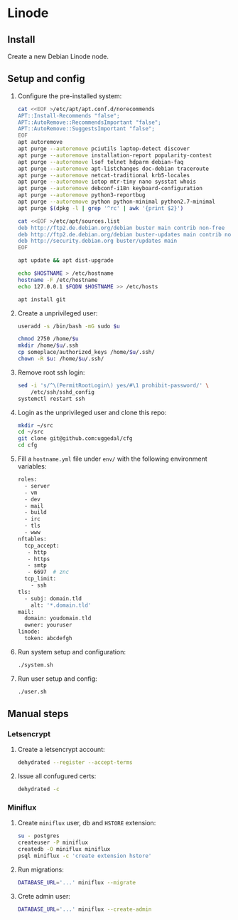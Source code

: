Linode
======

Install
-------

Create a new Debian Linode node.

Setup and config
----------------

1. Configure the pre-installed system:

    ```sh
    cat <<EOF >/etc/apt/apt.conf.d/norecommends
    APT::Install-Recommends "false";
    APT::AutoRemove::RecommendsImportant "false";
    APT::AutoRemove::SuggestsImportant "false";
    EOF
    apt autoremove
    apt purge --autoremove pciutils laptop-detect discover
    apt purge --autoremove installation-report popularity-contest
    apt purge --autoremove lsof telnet hdparm debian-faq
    apt purge --autoremove apt-listchanges doc-debian traceroute
    apt purge --autoremove netcat-traditional krb5-locales
    apt purge --autoremove iotop mtr-tiny nano sysstat whois
    apt purge --autoremove debconf-i18n keyboard-configuration
    apt purge --autoremove python3-reportbug
    apt purge --autoremove python python-minimal python2.7-minimal
    apt purge $(dpkg -l | grep '^rc' | awk '{print $2}')

    cat <<EOF >/etc/apt/sources.list
    deb http://ftp2.de.debian.org/debian buster main contrib non-free
    deb http://ftp2.de.debian.org/debian buster-updates main contrib non-free
    deb http://security.debian.org buster/updates main
    EOF

    apt update && apt dist-upgrade

    echo $HOSTNAME > /etc/hostname
    hostname -F /etc/hostname
    echo 127.0.0.1 $FQDN $HOSTNAME >> /etc/hosts

    apt install git
    ```

2. Create a unprivileged user:

    ```sh
    useradd -s /bin/bash -mG sudo $u

    chmod 2750 /home/$u
    mkdir /home/$u/.ssh
    cp someplace/authorized_keys /home/$u/.ssh/
    chown -R $u: /home/$u/.ssh/
    ```

3. Remove root ssh login:

    ```sh
    sed -i 's/^\(PermitRootLogin\) yes/#\1 prohibit-password/' \
        /etc/ssh/sshd_config
    systemctl restart ssh
    ```

4. Login as the unprivileged user and clone this repo:

    ```sh
    mkdir ~/src
    cd ~/src
    git clone git@github.com:uggedal/cfg
    cd cfg
    ```

5. Fill a `hostname.yml` file under `env/`
with the following environment variables:

    ```sh
    roles:
      - server
      - vm
      - dev
      - mail
      - build
      - irc
      - tls
      - www
    nftables:
      tcp_accept:
       - http
       - https
       - smtp
       - 6697  # znc
      tcp_limit:
        - ssh
    tls:
      - subj: domain.tld
        alt: '*.domain.tld'
    mail:
      domain: youdomain.tld
      owner: youruser
    linode:
      token: abcdefgh
    ```

6. Run system setup and configuration:

    ```sh
    ./system.sh
    ```

7. Run user setup and config:

    ```sh
    ./user.sh
    ```

Manual steps
------------

### Letsencrypt

1. Create a letsencrypt account:

    ```sh
    dehydrated --register --accept-terms
    ```

2. Issue all confugured certs:

    ```sh
    dehydrated -c
    ```

### Miniflux

1. Create `miniflux` user, db and `HSTORE` extension:

    ```sh
    su - postgres
    createuser -P miniflux
    createdb -O miniflux miniflux
    psql miniflux -c 'create extension hstore'
    ```

2. Run migrations:

    ```sh
    DATABASE_URL='...' miniflux --migrate
    ```

3. Crete admin user:

    ```sh
    DATABASE_URL='...' miniflux --create-admin
    ```
